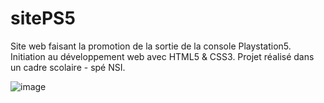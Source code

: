 # sitePS5
Site web faisant la promotion de la sortie de la console Playstation5. Initiation au développement web avec HTML5 &amp; CSS3. Projet réalisé dans un cadre scolaire - spé NSI. 

![image](https://user-images.githubusercontent.com/59539437/216769706-75f60f89-132f-4c26-b6c8-697606c1aca1.png)
